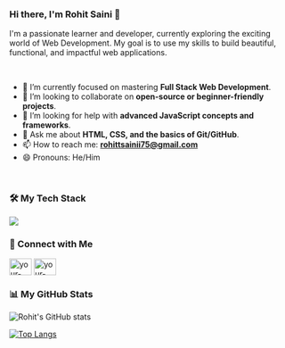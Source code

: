 ### Hi there, I'm Rohit Saini 👋

I'm a passionate learner and developer, currently exploring the exciting world of Web Development. My goal is to use my skills to build beautiful, functional, and impactful web applications.

<br/>

- 🌱 I’m currently focused on mastering **Full Stack Web Development**.
- 👯 I’m looking to collaborate on **open-source or beginner-friendly projects**.
- 🤔 I’m looking for help with **advanced JavaScript concepts and frameworks**.
- 💬 Ask me about **HTML, CSS, and the basics of Git/GitHub**.
- 📫 How to reach me: **rohittsainii75@gmail.com**
- 😄 Pronouns: He/Him

<br/>

### 🛠️ My Tech Stack
<p align="left">
  <a href="https://skillicons.dev">
    <img src="https://skillicons.dev/icons?i=html,css,javascript,bootstrap,git,github,vscode" />
  </a>
</p>

### 🤝 Connect with Me
<p align="left">
<a href="https://linkedin.com/in/your-linkedin-username" target="blank"><img align="center" src="https://raw.githubusercontent.com/rahuldkjain/github-profile-readme-generator/master/src/images/icons/Social/linked-in-alt.svg" alt="your-linkedin-username" height="30" width="40" /></a>
<a href="https://twitter.com/your-twitter-username" target="blank"><img align="center" src="https://raw.githubusercontent.com/rahuldkjain/github-profile-readme-generator/master/src/images/icons/Social/twitter.svg" alt="your-twitter-username" height="30" width="40" /></a>
</p>

### 📊 My GitHub Stats
![Rohit's GitHub stats](https://github-readme-stats.vercel.app/api?username=YOUR-GITHUB-USERNAME&show_icons=true&theme=radical)

[![Top Langs](https://github-readme-stats.vercel.app/api/top-langs/?username=YOUR-GITHUB-USERNAME&layout=compact&theme=radical)](https://github.com/anuraghazra/github-readme-stats)
